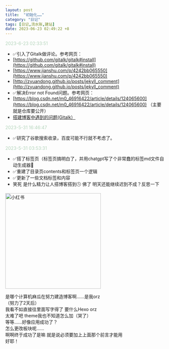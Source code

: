 ```yaml
---
layout: post
title:  "初始化……"
category: "日记"
tags: [日记,流水账,建站]
date: 2023-06-23 02:49:22 +8
---
```

<font color="#b5d5bc"> 2023-6-23 02:33:51 </font>
- ✅引入了Gitalk做评论。参考网页：
- [https://github.com/gitalk/gitalk#install](https://github.com/gitalk/gitalk#install)
- [https://www.jianshu.com/p/4242bb065550](https://www.jianshu.com/p/4242bb065550)
- [http://zyuandong.github.io/posts/jekyll_comment](http://zyuandong.github.io/posts/jekyll_comment)
- ✅解决Error not Found问题。参考网页：
- [https://blog.csdn.net/m0_46916422/article/details/124065600](https://blog.csdn.net/m0_46916422/article/details/124065600) （主要就是仓库要公开）
- [搭建博客中遇到的问题(Gitalk）](https://jasssssson.github.io/posts/%E9%85%8D%E7%BD%AE/githubblog/#:~:text=Error%3A%20Not%20Found%20%E8%BF%99%E4%B8%AA%E6%8F%90%E7%A4%BA%E8%AF%8D%E7%9A%84%E6%84%8F%E6%80%9D%E6%98%AF%E5%AD%98%E6%94%BEGitalk%E8%AF%84%E8%AE%BA%E5%86%85%E5%AE%B9%E7%9A%84%E4%BB%93%E5%BA%93%E9%85%8D%E7%BD%AE%E6%9C%89%E8%AF%AF%EF%BC%8C%E8%BF%99%E4%B8%AA%E5%B0%B1%E9%9C%80%E8%A6%81%E5%88%B0%E8%87%AA%E5%B7%B1%E9%85%8D%E7%BD%AE%E4%BB%93%E5%BA%93%E7%9A%84%E5%9C%B0%E6%96%B9%E6%94%B9%E4%BA%86%EF%BC%8C%E6%88%91%E4%BD%BF%E7%94%A8%E7%9A%84%E6%98%AF%E4%B8%BB%E9%A2%98%E9%9B%86%E6%88%90%E7%9A%84%E6%96%B9%E5%BC%8F%EF%BC%8C%E6%89%80%E4%BB%A5%E5%8F%AA%E9%9C%80%E8%A6%81%E5%88%B0%E4%B8%BB%E9%A2%98%E7%9A%84%E9%85%8D%E7%BD%AE%E6%96%87%E4%BB%B6,config.toml%20%E5%86%85%E9%85%8D%E7%BD%AE%E5%8D%B3%E5%8F%AF%EF%BC%8C%E5%A6%82%E6%9E%9C%E6%98%AF%E8%87%AA%E5%B7%B1%E6%B7%BB%E5%8A%A0%E7%9A%84Gitalk%E7%BB%84%E4%BB%B6%E9%9C%80%E8%A6%81%E5%88%B0%E4%BD%A0%E8%87%AA%E5%B7%B1%E7%9A%84%E9%85%8D%E7%BD%AE%E6%96%87%E4%BB%B6%E5%A4%84%E4%BF%AE%E6%94%B9%EF%BC%8C%E5%86%85%E5%AE%B9%E4%B8%BArepo%3D%22%20%5B%E4%BD%A0%E7%9A%84%E4%BB%93%E5%BA%93%E5%90%8D%E7%A7%B0%5D%20%E2%80%9D%20%28%E5%A6%82repo%3D%22Gitalk%22%E5%B0%B1%E8%A1%8C%EF%BC%8C%E4%B8%8D%E7%94%A8%E5%8A%A0%E5%9C%B0%E5%9D%80%29)

<font color="#b5d5bc"> 2023-5-31 16:46:47 </font>
- ✅研究了谷歌搜索收录，百度可能不行就不考虑了。

<font color="#b5d5bc"> 2023-5-31 03:53:31 </font>
- ✅搭了标签页（标签页搞明白了，并用chatgpt写了个非常蠢的标签md文件自动生成器🤡
- ✅重建了目录页contents和标签页一个逻辑
- ✅更新了一些文档标签和内容
- 笑死 是什么精力让人搭博客搭到🕓 佛了 明天还能继续迟到不成？反思一下

<img src="https://i.hd-r.cn/809db447c435506465b26d91fb7e0064.png"
alt="小红书" width="300" height="">

是哪个计算机麻瓜在努力建造博客啊……是我orz <br>
（努力了2天后）<br>
我看不如直接往里面写字得了 要什么Hexo orz<br>
太难了吧 theme我也不知道怎么加（哭了）<br>
等等……好像应用成功了？<br>
怎么更改板块呢……<br>
啊啊终于成功了是嘛 就是说必须要加上上面那个前言才能用<br>
好耶！